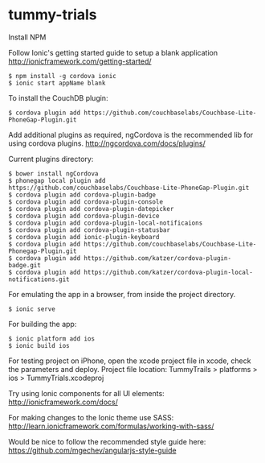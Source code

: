 # tummy-trials

Install NPM 

Follow Ionic's getting started guide to setup a blank application http://ionicframework.com/getting-started/

    $ npm install -g cordova ionic
    $ ionic start appName blank

To install the CouchDB plugin:

    $ cordova plugin add https://github.com/couchbaselabs/Couchbase-Lite-PhoneGap-Plugin.git
    
Add additional plugins as required, ngCordova is the recommended lib for using cordova plugins. http://ngcordova.com/docs/plugins/ 

Current plugins directory: 

    $ bower install ngCordova
    $ phonegap local plugin add https://github.com/couchbaselabs/Couchbase-Lite-PhoneGap-Plugin.git
    $ cordova plugin add cordova-plugin-badge
    $ cordova plugin add cordova-plugin-console
    $ cordova plugin add cordova-plugin-datepicker
    $ cordova plugin add cordova-plugin-device
    $ cordova plugin add cordova-plugin-local-notificaions
    $ cordova plugin add cordova-plugin-statusbar
    $ cordova plugin add ionic-plugin-keyboard
    $ cordova plugin add https://github.com/couchbaselabs/Couchbase-Lite-Phonegap-Plugin.git
    $ cordova plugin add https://github.com/katzer/cordova-plugin-badge.git
    $ cordova plugin add https://github.com/katzer/cordova-plugin-local-notifications.git

For emulating the app in a browser, from inside the project directory.

    $ ionic serve

For building the app:

    $ ionic platform add ios
    $ ionic build ios

For testing project on iPhone, open the xcode project file in xcode, check the parameters and deploy.
Project file location: TummyTrails > platforms > ios > TummyTrials.xcodeproj

Try using Ionic components for all UI elements: http://ionicframework.com/docs/

For making changes to the Ionic theme use SASS: http://learn.ionicframework.com/formulas/working-with-sass/

Would be nice to follow the recommended style guide here: https://github.com/mgechev/angularjs-style-guide
